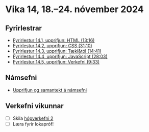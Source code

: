 # Vika 14, 18.–24. nóvember 2024

## Fyrirlestrar

- [Fyrirlestur 14.1, upprifjun: HTML (13:16)](https://youtu.be/xaI5WoV3VZQ)
- [Fyrirlestur 14.2, upprifjun: CSS (31:10)](https://youtu.be/wjyAYq34ohk)
- [Fyrirlestur 14.3, upprifjun: Tæki&tól (14:41)](https://youtu.be/ey7avh8aUE4)
- [Fyrirlestur 14.4, upprifjun: JavaScript (28:03)](https://youtu.be/qi2Dnq5u_d0)
- [Fyrirlestur 14.5, upprifjun: Verkefni (9:33)](https://youtu.be/h0kdPZrdPWo)

## Námsefni

- [Upprifjun og samantekt á námsefni](../namsefni/42.upprifjun-samantekt/)

## Verkefni vikunnar

- [ ] Skila [hópverkefni 2](https://github.com/vefforritun/vef1-2024-h2)
- [ ] Læra fyrir lokapróf!
